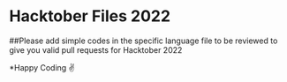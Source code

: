 # Hacktober Files 2022

##Please add simple codes in the specific language file to be reviewed to give you valid pull requests for Hacktober 2022

*Happy Coding ✌️
